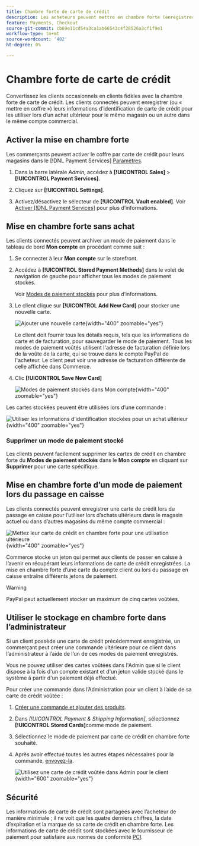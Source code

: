 ```yaml
---
title: Chambre forte de carte de crédit
description: Les acheteurs peuvent mettre en chambre forte (enregistrer) leurs informations de carte de crédit pour leurs achats futurs.
feature: Payments, Checkout
source-git-commit: cb69e11cd54a3ca1ab66543c4f28526a3cf1f9e1
workflow-type: tm+mt
source-wordcount: '482'
ht-degree: 0%

---
```


# Chambre forte de carte de crédit

Convertissez les clients occasionnels en clients fidèles avec la chambre forte de carte de crédit. Les clients connectés peuvent enregistrer (ou « mettre en coffre ») leurs informations d’identification de carte de crédit pour les utiliser lors d’un achat ultérieur pour le même magasin ou un autre dans le même compte commercial.

## Activer la mise en chambre forte

Les commerçants peuvent activer le coffre par carte de crédit pour leurs magasins dans le [!DNL Payment Services] [Paramètres](settings.md#card-vaulting).

1. Dans la barre latérale _Admin_, accédez à **[!UICONTROL Sales]** > **[!UICONTROL Payment Services]**.

1. Cliquez sur **[!UICONTROL Settings]**.

1. Activez/désactivez le sélecteur de **[!UICONTROL Vault enabled]**. Voir [Activer [!DNL Payment Services]](settings.md#enable-payment-services) pour plus d’informations.

## Mise en chambre forte sans achat

Les clients connectés peuvent archiver un mode de paiement dans le tableau de bord **Mon compte** en procédant comme suit :

1. Se connecter à leur **Mon compte** sur le storefront.

1. Accédez à **[!UICONTROL Stored Payment Methods]** dans le volet de navigation de gauche pour afficher tous les modes de paiement stockés.

   Voir [Modes de paiement stockés](https://experienceleague.adobe.com/fr/docs/commerce-admin/stores-sales/payments/stored-payment-methods) pour plus d’informations.

1. Le client clique sur **[!UICONTROL Add New Card]** pour stocker une nouvelle carte.

   ![Ajouter une nouvelle carte](assets/add-new-card.png){width="400" zoomable="yes"}

   Le client doit fournir tous les détails requis, tels que les informations de carte et de facturation, pour sauvegarder le mode de paiement.
Tous les modes de paiement voûtés utilisent l&#39;adresse de facturation définie lors de la voûte de la carte, qui se trouve dans le compte PayPal de l&#39;acheteur. Le client peut voir une adresse de facturation différente de celle affichée dans Commerce.

1. Clic **[!UICONTROL Save New Card]**

   ![Modes de paiement stockés dans Mon compte](assets/stored-payment-methods.png){width="400" zoomable="yes"}

Les cartes stockées peuvent être utilisées lors d’une commande :

![Utiliser les informations d’identification stockées pour un achat ultérieur](assets/use-stored-card.png){width="400" zoomable="yes"}

### Supprimer un mode de paiement stocké

Les clients peuvent facilement supprimer les cartes de crédit en chambre forte du **Modes de paiement stockés** dans le **Mon compte** en cliquant sur **Supprimer** pour une carte spécifique.

## Mise en chambre forte d’un mode de paiement lors du passage en caisse

Les clients connectés peuvent enregistrer une carte de crédit lors du passage en caisse pour l’utiliser lors d’achats ultérieurs dans le magasin actuel ou dans d’autres magasins du même compte commercial :

![Mettez leur carte de crédit en chambre forte pour une utilisation ultérieure](assets/save-card-for-later.png){width="400" zoomable="yes"}

Commerce stocke un jeton qui permet aux clients de passer en caisse à l’avenir en récupérant leurs informations de carte de crédit enregistrées. La mise en chambre forte d’une carte du compte client ou lors du passage en caisse entraîne différents jetons de paiement.

>[!WARNING]
>
> PayPal peut actuellement stocker un maximum de cinq cartes voûtées.

## Utiliser le stockage en chambre forte dans l’administrateur

Si un client possède une carte de crédit précédemment enregistrée, un commerçant peut créer une commande ultérieure pour ce client dans l’administrateur à l’aide de l’un de ces modes de paiement enregistrés.

Vous ne pouvez utiliser des cartes voûtées dans l&#39;Admin que si le client dispose à la fois d&#39;un compte existant et d&#39;un jeton valide stocké dans le système à partir d&#39;un paiement déjà effectué.

Pour créer une commande dans l’Administration pour un client à l’aide de sa carte de crédit voûtée :

1. [Créer une commande et ajouter des produits](https://experienceleague.adobe.com/docs/commerce-admin/stores-sales/point-of-purchase/assist/customer-account-create-order.html?lang=fr).
1. Dans _[!UICONTROL Payment & Shipping Information]_, sélectionnez **[!UICONTROL Stored Cards]**&#x200B;comme mode de paiement.
1. Sélectionnez le mode de paiement par carte de crédit en chambre forte souhaité.
1. Après avoir effectué toutes les autres étapes nécessaires pour la commande, [envoyez-la](https://experienceleague.adobe.com/docs/commerce-admin/stores-sales/point-of-purchase/assist/customer-account-create-order.html?lang=fr#step-3%3A-submit-the-order).

   ![Utilisez une carte de crédit voûtée dans Admin pour le client](assets/admin-vaultedcard.png){width="600" zoomable="yes"}

## Sécurité

Les informations de carte de crédit sont partagées avec l’acheteur de manière minimale ; il ne voit que les quatre derniers chiffres, la date d’expiration et la marque de sa carte de crédit en chambre forte. Les informations de carte de crédit sont stockées avec le fournisseur de paiement pour satisfaire aux normes de conformité [PCI](security.md#PCI-compliance).
